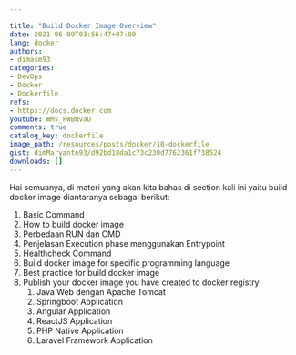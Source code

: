 ```yaml
---

title: "Build Docker Image Overview"
date: 2021-06-09T03:56:47+07:00
lang: docker
authors:
- dimasm93
categories:
- DevOps
- Docker
- Dockerfile
refs: 
- https://docs.docker.com
youtube: WMs_FWBNvaU
comments: true
catalog_key: dockerfile
image_path: /resources/posts/docker/10-dockerfile
gist: dimMaryanto93/d92bd18da1c73c230d7762361f738524
downloads: []
---
```


Hai semuanya, di materi yang akan kita bahas di section kali ini yaitu build docker image diantaranya sebagai berikut:

1. Basic Command
2. How to build docker image
3. Perbedaan RUN dan CMD
4. Penjelasan Execution phase menggunakan Entrypoint
5. Healthcheck Command
6. Build docker image for specific programming language
7. Best practice for build docker image
8. Publish your docker image you have created to docker registry
    1. Java Web dengan Apache Tomcat
    2. Springboot Application
    3. Angular Application
    4. ReactJS Application
    5. PHP Native Application
    6. Laravel Framework Application